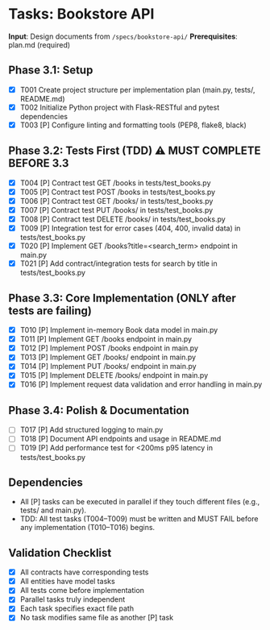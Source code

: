 # Tasks: Bookstore API

**Input**: Design documents from `/specs/bookstore-api/`
**Prerequisites**: plan.md (required)

## Phase 3.1: Setup
- [x] T001 Create project structure per implementation plan (main.py, tests/, README.md)
- [x] T002 Initialize Python project with Flask-RESTful and pytest dependencies
- [x] T003 [P] Configure linting and formatting tools (PEP8, flake8, black)

## Phase 3.2: Tests First (TDD) ⚠️ MUST COMPLETE BEFORE 3.3
- [x] T004 [P] Contract test GET /books in tests/test_books.py
- [x] T005 [P] Contract test POST /books in tests/test_books.py
- [x] T006 [P] Contract test GET /books/<id> in tests/test_books.py
- [x] T007 [P] Contract test PUT /books/<id> in tests/test_books.py
- [x] T008 [P] Contract test DELETE /books/<id> in tests/test_books.py
- [x] T009 [P] Integration test for error cases (404, 400, invalid data) in tests/test_books.py
- [x] T020 [P] Implement GET /books?title=<search_term> endpoint in main.py
- [x] T021 [P] Add contract/integration tests for search by title in tests/test_books.py

## Phase 3.3: Core Implementation (ONLY after tests are failing)
- [x] T010 [P] Implement in-memory Book data model in main.py
- [x] T011 [P] Implement GET /books endpoint in main.py
- [x] T012 [P] Implement POST /books endpoint in main.py
- [x] T013 [P] Implement GET /books/<id> endpoint in main.py
- [x] T014 [P] Implement PUT /books/<id> endpoint in main.py
- [x] T015 [P] Implement DELETE /books/<id> endpoint in main.py
- [x] T016 [P] Implement request data validation and error handling in main.py

## Phase 3.4: Polish & Documentation
- [ ] T017 [P] Add structured logging to main.py
- [ ] T018 [P] Document API endpoints and usage in README.md
- [ ] T019 [P] Add performance test for <200ms p95 latency in tests/test_books.py

## Dependencies
- All [P] tasks can be executed in parallel if they touch different files (e.g., tests/ and main.py).
- TDD: All test tasks (T004–T009) must be written and MUST FAIL before any implementation (T010–T016) begins.

## Validation Checklist
- [x] All contracts have corresponding tests
- [x] All entities have model tasks
- [x] All tests come before implementation
- [x] Parallel tasks truly independent
- [x] Each task specifies exact file path
- [x] No task modifies same file as another [P] task

